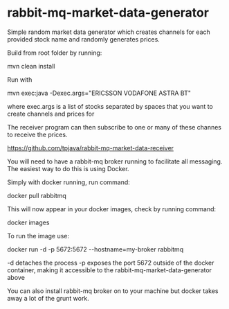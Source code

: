 # rabbit-mq-market-data-generator

Simple random market data generator which creates channels for each provided stock name and randomly generates prices.

Build from root folder by running:

mvn clean install

Run with

mvn exec:java -Dexec.args="ERICSSON VODAFONE ASTRA BT"

where exec.args is a list of stocks separated by spaces that you want to create channels and prices for

The receiver program can then subscribe to one or many of these channes to receive the prices.

https://github.com/tpjava/rabbit-mq-market-data-receiver

You will need to have a rabbit-mq broker running to facilitate all messaging.  The easiest way to do this is using Docker.

Simply with docker running, run command:

docker pull rabbitmq

This will now appear in your docker images, check by running command: 

docker images

To run the image use:

docker run -d -p 5672:5672 --hostname=my-broker rabbitmq

-d detaches the process
-p exposes the port 5672 outside of the docker container, making it accessible to the rabbit-mq-market-data-generator above

You can also install rabbit-mq broker on to your machine but docker takes away a lot of the grunt work.
